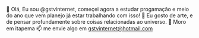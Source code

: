 👋 Olá, Eu sou @gstvinternet, começei agora a estudar progamação e meio do ano que vem planejo já estar trabalhando com isso!
👀 Eu gosto de arte, e de pensar profundamente sobre coisas relacionadas ao universo.
💞️ Moro em itapema
📫 me envie algo em gstvinternet@hotmail.com
